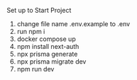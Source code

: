 Set up to Start Project

1. change file name .env.example to .env
2. run npm i
3. docker compose up
4. npm install next-auth
5. npx prisma generate
6. npx prisma migrate dev
7. npm run dev
